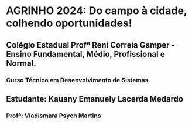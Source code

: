 # **AGRINHO 2024: Do campo à cidade, colhendo oportunidades!**
## Colégio Estadual Profª Reni Correia Gamper - Ensino Fundamental, Médio, Profissional e Normal.
### Curso Técnico em Desenvolvimento de Sistemas
## Estudante: Kauany Emanuely Lacerda Medardo
### Profª: Vladismara Psych Martins